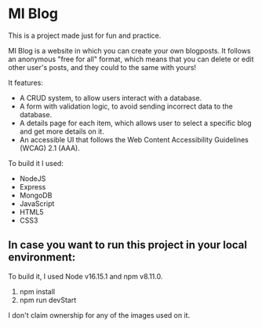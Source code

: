 # MI Blog
This is a project made just for fun and practice.

MI Blog is a website in which you can create your own blogposts. It follows an anonymous "free for all" format, which means that you can delete or edit other user's posts, and they could to the same with yours! 

It features:
* A CRUD system, to allow users interact with a database.
* A form with validation logic, to avoid sending incorrect data to the database. 
* A details page for each item, which allows user to select a specific blog and get more details on it.
* An accessible UI that follows the Web Content Accessibility Guidelines (WCAG) 2.1 (AAA).

To build it I used:
* NodeJS
* Express 
* MongoDB 
* JavaScript
* HTML5
* CSS3

## In case you want to run this project in your local environment:
To build it, I used Node v16.15.1 and npm v8.11.0. 

1. npm install 
2. npm run devStart 

I don't claim ownership for any of the images used on it.
